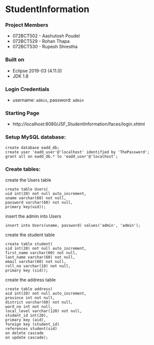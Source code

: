 # StudentInformation

### Project Members
* 072BCT502 - Aashutosh Poudel  
* 072BCT529 - Rohan Thapa       
* 072BCT530 - Rupesh Shrestha   

### Built on 
* Eclipse 2019-03 (4.11.0)
* JDK 1.8

### Login Credentials
* username: `admin`, password: `admin`

### Starting Page
* http://localhost:8080/JSF_StudentInformation/faces/login.xhtml

### Setup MySQL database:
~~~
create database eadd_db;
create user 'eadd_user'@'localhost' identified by 'ThePassword';
grant all on eadd_db.* to 'eadd_user'@'localhost';
~~~
### Create tables:
create the Users table
~~~
create table Users( 
uid int(20) not null auto_increment, 
uname varchar(60) not null, 
password varchar(60) not null, 
primary key(uid));
~~~
insert the admin into Users
~~~
insert into Users(uname, password) values('admin', 'admin');
~~~
create the student table
~~~
create table student(
sid int(20) not null auto_increment,
first_name varchar(60) not null,
last_name varchar(60) not null,
email varchar(60) not null,
roll_no varchar(10) not null, 
primary key (sid));
~~~
create the address table
~~~
create table address(
aid int(20) not null auto_increment,
province int not null,
district varchar(60) not null, 
ward_no int not null, 
local_level varchar(120) not null, 
student_id int(20), 
primary key (aid),
foreign key (student_id)
references student(sid)
on delete cascade
on update cascade);
~~~
